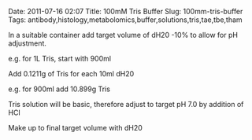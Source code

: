 Date: 2011-07-16 02:07
Title: 100mM Tris Buffer
Slug: 100mm-tris-buffer
Tags: antibody,histology,metabolomics,buffer,solutions,tris,tae,tbe,tham







In a suitable container add target volume of dH20 -10% to allow for pH adjustment. 

e.g. for 1L Tris, start with 900ml



Add 0.1211g of Tris for each 10ml dH20

e.g. for 900ml add 10.899g Tris



Tris solution will be basic, therefore adjust to target pH 7.0 by addition of HCl



Make up to final target volume with dH20




